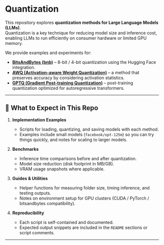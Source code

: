 # Quantization


This repository explores **quantization methods for Large Language Models (LLMs)**.  
Quantization is a key technique for reducing model size and inference cost, enabling LLMs to run efficiently on consumer hardware or limited GPU memory.

We provide examples and experiments for:

- **[BitsAndBytes (bnb)](https://github.com/mahnoormahnoorr/Quantization/tree/main/bitsandbytes)** – 8-bit / 4-bit quantization using the Hugging Face integration.
- **[AWQ (Activation-aware Weight Quantization)](https://github.com/mahnoormahnoorr/Quantization/tree/main/AWQ)** – a method that preserves accuracy by considering activation statistics.
- **[GPTQ (Gradient Post-training Quantization)](https://github.com/mahnoormahnoorr/Quantization/tree/main/GPTQ)** – post-training quantization optimized for autoregressive transformers.

---

## 📖 What to Expect in This Repo

1. **Implementation Examples**  
   - Scripts for loading, quantizing, and saving models with each method.  
   - Examples include small models (`facebook/opt-125m`) so you can try things quickly, and notes for scaling to larger models.

2. **Benchmarks**  
   - Inference time comparisons before and after quantization.  
   - Model size reduction (disk footprint in MB/GB).  
   - VRAM usage snapshots where applicable.

3. **Guides & Utilities**  
   - Helper functions for measuring folder size, timing inference, and testing outputs.  
   - Notes on environment setup for GPU clusters (CUDA / PyTorch / bitsandbytes compatibility).

4. **Reproducibility**  
   - Each script is self-contained and documented.  
   - Expected output snippets are included in the `README` sections or script comments.

---


